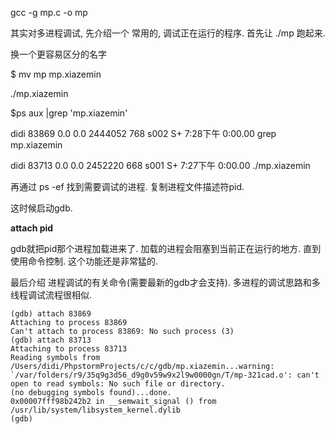 gcc -g mp.c -o mp

其实对多进程调试, 先介绍一个 常用的, 调试正在运行的程序. 首先让 ./mp 跑起来.

换一个更容易区分的名字

$ mv mp mp.xiazemin

./mp.xiazemin

$ps aux \|grep 'mp.xiazemin'

didi             83869   0.0  0.0  2444052    768 s002  S+    7:28下午   0:00.00 grep mp.xiazemin

didi             83713   0.0  0.0  2452220    668 s001  S+    7:27下午   0:00.00 ./mp.xiazemin

再通过 ps -ef 找到需要调试的进程. 复制进程文件描述符pid.

这时候启动gdb.

**attach pid**

gdb就把pid那个进程加载进来了. 加载的进程会阻塞到当前正在运行的地方. 直到使用命令控制. 这个功能还是非常猛的.

最后介绍 进程调试的有关命令\(需要最新的gdb才会支持\). 多进程的调试思路和多线程调试流程很相似.

    (gdb) attach 83869
    Attaching to process 83869
    Can't attach to process 83869: No such process (3)
    (gdb) attach 83713
    Attaching to process 83713
    Reading symbols from /Users/didi/PhpstormProjects/c/c/gdb/mp.xiazemin...warning: `/var/folders/r9/35q9g3d56_d9g0v59w9x2l9w0000gn/T/mp-321cad.o': can't open to read symbols: No such file or directory.
    (no debugging symbols found)...done.
    0x00007fff98b242b2 in __semwait_signal () from /usr/lib/system/libsystem_kernel.dylib
    (gdb) 




